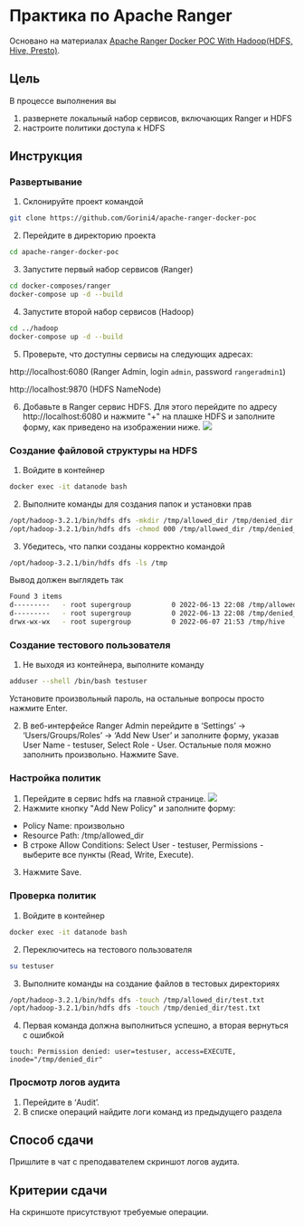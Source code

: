 # Практика по Apache Ranger
Основано на материалах [Apache Ranger Docker POC With Hadoop(HDFS, Hive, Presto)](https://kadencho.medium.com/hands-on-apache-ranger-docker-poc-with-hadoop-hdfs-hive-presto-814344a03a17).

## Цель
В процессе выполнения вы 
1. развернете локальный набор сервисов, включающих Ranger и HDFS
1. настроите политики доступа к HDFS

## Инструкция

### Развертывание
1. Склонируйте проект командой
```bash
git clone https://github.com/Gorini4/apache-ranger-docker-poc
```
2. Перейдите в директорию проекта
```bash
cd apache-ranger-docker-poc
```
3. Запустите первый набор сервисов (Ranger)
```bash
cd docker-composes/ranger
docker-compose up -d --build
```
4. Запустите второй набор сервисов (Hadoop)
```bash
cd ../hadoop
docker-compose up -d --build
```
5. Проверьте, что доступны сервисы на следующих адресах:

http://localhost:6080 (Ranger Admin, login `admin`, password `rangeradmin1`)

http://localhost:9870 (HDFS NameNode)

6. Добавьте в Ranger сервис HDFS. Для этого перейдите по адресу http://localhost:6080 и нажмите "+" на плашке HDFS и заполните форму, как приведено на изображении ниже.
![](https://miro.medium.com/max/1400/1*MZIsgJzCAOot2xu3erP1lg.png)

### Создание файловой структуры на HDFS
1. Войдите в контейнер
```bash
docker exec -it datanode bash
```
2. Выполните команды для создания папок и установки прав
```bash
/opt/hadoop-3.2.1/bin/hdfs dfs -mkdir /tmp/allowed_dir /tmp/denied_dir
/opt/hadoop-3.2.1/bin/hdfs dfs -chmod 000 /tmp/allowed_dir /tmp/denied_dir
```
3. Убедитесь, что папки созданы корректно командой
```bash
/opt/hadoop-3.2.1/bin/hdfs dfs -ls /tmp
```
Вывод должен выглядеть так
```bash
Found 3 items
d---------   - root supergroup          0 2022-06-13 22:08 /tmp/allowed_dir
d---------   - root supergroup          0 2022-06-13 22:08 /tmp/denied_dir
drwx-wx-wx   - root supergroup          0 2022-06-07 21:53 /tmp/hive
```

### Создание тестового пользователя
1. Не выходя из контейнера, выполните команду
```bash
adduser --shell /bin/bash testuser
```
Установите произвольный пароль, на остальные вопросы просто нажмите Enter.

2. В веб-интерфейсе Ranger Admin перейдите в ‘Settings’ -> ‘Users/Groups/Roles’ -> ‘Add New User’ и заполните форму, указав User Name - testuser, Select Role - User. Остальные поля можно заполнить произвольно. Нажмите Save.

### Настройка политик
1. Перейдите в сервис hdfs на главной странице.
![](https://miro.medium.com/max/1400/1*nRQfUduWEXsQhZKVRkamwg.png)
2. Нажмите кнопку "Add New Policy" и заполните форму:
- Policy Name: произвольно
- Resource Path: /tmp/allowed_dir
- В строке Allow Conditions: Select User - testuser, Permissions - выберите все пункты (Read, Write, Execute).
3. Нажмите Save.

### Проверка политик
1. Войдите в контейнер
```bash
docker exec -it datanode bash
```
2. Переключитесь на тестового пользователя
```bash
su testuser
```
3. Выполните команды на создание файлов в тестовых директориях
```bash
/opt/hadoop-3.2.1/bin/hdfs dfs -touch /tmp/allowed_dir/test.txt
/opt/hadoop-3.2.1/bin/hdfs dfs -touch /tmp/denied_dir/test.txt
```
4. Первая команда должна выполниться успешно, а вторая вернуться с ошибкой
```
touch: Permission denied: user=testuser, access=EXECUTE, inode="/tmp/denied_dir"
```

### Просмотр логов аудита
1. Перейдите в ‘Audit’.
2. В списке операций найдите логи команд из предыдущего раздела

## Способ сдачи
Пришлите в чат с преподавателем скриншот логов аудита.

## Критерии сдачи
На скриншоте присутствуют требуемые операции.